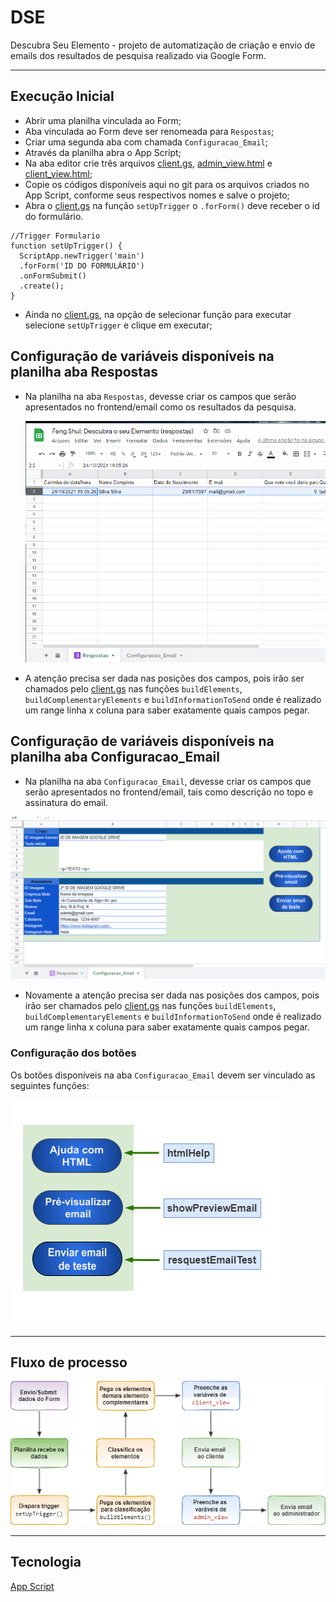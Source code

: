 # DSE

Descubra Seu Elemento - projeto de automatização de criação e envio de emails dos resultados de pesquisa realizado via Google Form.

----------------
## Execução Inicial

- Abrir uma planilha vinculada ao Form; 
- Aba vinculada ao Form deve ser renomeada para ``Respostas``;
- Criar uma segunda aba com chamada ``Configuracao_Email``;
- Através da planilha abra o App Script;
- Na aba editor crie três arquivos [client.gs], [admin_view.html] e [client_view.html];
- Copie os códigos disponíveis aqui no git para os arquivos criados no App Script, conforme seus respectivos nomes e salve o projeto;  
- Abra o [client.gs]  na função ``setUpTrigger`` o ``.forForm()`` deve receber o id do formulário.

~~~JS
//Trigger Formulario
function setUpTrigger() {
  ScriptApp.newTrigger('main')
  .forForm('ID DO FORMULÁRIO')
  .onFormSubmit()
  .create();
} 
~~~

- Ainda no [client.gs], na opção de selecionar função para executar selecione  ``setUpTrigger`` e clique em executar;

## Configuração de variáveis disponíveis na planilha aba Respostas

- Na planilha na aba ``Respostas``, devesse criar os campos que serão apresentados no frontend/email como os resultados da pesquisa.

  ![Aba Resposta](https://github.com/HidaiSilva/DSE/blob/main/images/img_aba_respostas.PNG) 

- A atenção precisa ser dada nas posições dos campos, pois irão ser chamados pelo  [client.gs] nas funções ``buildElements``, ``buildComplementaryElements`` e ``buildInformationToSend`` onde é realizado um range linha x coluna para saber exatamente quais campos pegar. 

## Configuração de variáveis disponíveis na planilha aba Configuracao_Email

- Na planilha na aba ``Configuracao_Email``, devesse criar os campos que serão apresentados no frontend/email, tais como descrição no topo e assinatura do email.

![Aba Configuração Email](https://github.com/HidaiSilva/DSE/blob/main/images/img_aba_configuracao_email.PNG) 

- Novamente a atenção precisa ser dada nas posições dos campos, pois irão ser chamados pelo  [client.gs] nas funções ``buildElements``, ``buildComplementaryElements`` e ``buildInformationToSend`` onde é realizado um range linha x coluna para saber exatamente quais campos pegar. 
### Configuração dos botões

Os botões disponíveis na aba  ``Configuracao_Email`` devem ser vinculado as seguintes funções:

![Aba Configuração Email Botões](https://github.com/HidaiSilva/DSE/blob/main/images/img_aba_configuracao_email_botoes.png) 

------------------
## Fluxo de processo

![Fluxo](https://github.com/HidaiSilva/DSE/blob/main/images/img_fluxo.png) 

------------------
## Tecnologia
[App Script](https://developers.google.com/apps-script) 


[client.gs]: https://github.com/HidaiSilva/DSE/blob/main/gs/client.gs

[client_view.html]: https://github.com/HidaiSilva/DSE/blob/main/view/client_view.html

[admin_view.html]: https://github.com/HidaiSilva/DSE/blob/main/view/admin_view.html

